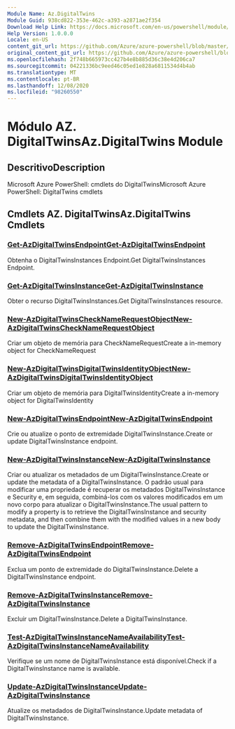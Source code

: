 ```yaml
---
Module Name: Az.DigitalTwins
Module Guid: 938cd822-353e-462c-a393-a2871ae2f354
Download Help Link: https://docs.microsoft.com/en-us/powershell/module/az.digitaltwins
Help Version: 1.0.0.0
Locale: en-US
content_git_url: https://github.com/Azure/azure-powershell/blob/master/src/DigitalTwins/help/Az.DigitalTwins.md
original_content_git_url: https://github.com/Azure/azure-powershell/blob/master/src/DigitalTwins/help/Az.DigitalTwins.md
ms.openlocfilehash: 2f748b665973cc427b4e8b885d36c38e4d206ca7
ms.sourcegitcommit: 04221336bc9eed46c05ed1e828a6811534d4b4ab
ms.translationtype: MT
ms.contentlocale: pt-BR
ms.lasthandoff: 12/08/2020
ms.locfileid: "98260550"
---
```

# <span data-ttu-id="8cbea-101">Módulo AZ. DigitalTwins</span><span class="sxs-lookup"><span data-stu-id="8cbea-101">Az.DigitalTwins Module</span></span>
## <span data-ttu-id="8cbea-102">Descritivo</span><span class="sxs-lookup"><span data-stu-id="8cbea-102">Description</span></span>
<span data-ttu-id="8cbea-103">Microsoft Azure PowerShell: cmdlets do DigitalTwins</span><span class="sxs-lookup"><span data-stu-id="8cbea-103">Microsoft Azure PowerShell: DigitalTwins cmdlets</span></span>

## <span data-ttu-id="8cbea-104">Cmdlets AZ. DigitalTwins</span><span class="sxs-lookup"><span data-stu-id="8cbea-104">Az.DigitalTwins Cmdlets</span></span>
### [<span data-ttu-id="8cbea-105">Get-AzDigitalTwinsEndpoint</span><span class="sxs-lookup"><span data-stu-id="8cbea-105">Get-AzDigitalTwinsEndpoint</span></span>](Get-AzDigitalTwinsEndpoint.md)
<span data-ttu-id="8cbea-106">Obtenha o DigitalTwinsInstances Endpoint.</span><span class="sxs-lookup"><span data-stu-id="8cbea-106">Get DigitalTwinsInstances Endpoint.</span></span>

### [<span data-ttu-id="8cbea-107">Get-AzDigitalTwinsInstance</span><span class="sxs-lookup"><span data-stu-id="8cbea-107">Get-AzDigitalTwinsInstance</span></span>](Get-AzDigitalTwinsInstance.md)
<span data-ttu-id="8cbea-108">Obter o recurso DigitalTwinsInstances.</span><span class="sxs-lookup"><span data-stu-id="8cbea-108">Get DigitalTwinsInstances resource.</span></span>

### [<span data-ttu-id="8cbea-109">New-AzDigitalTwinsCheckNameRequestObject</span><span class="sxs-lookup"><span data-stu-id="8cbea-109">New-AzDigitalTwinsCheckNameRequestObject</span></span>](New-AzDigitalTwinsCheckNameRequestObject.md)
<span data-ttu-id="8cbea-110">Criar um objeto de memória para CheckNameRequest</span><span class="sxs-lookup"><span data-stu-id="8cbea-110">Create a in-memory object for CheckNameRequest</span></span>

### [<span data-ttu-id="8cbea-111">New-AzDigitalTwinsDigitalTwinsIdentityObject</span><span class="sxs-lookup"><span data-stu-id="8cbea-111">New-AzDigitalTwinsDigitalTwinsIdentityObject</span></span>](New-AzDigitalTwinsDigitalTwinsIdentityObject.md)
<span data-ttu-id="8cbea-112">Criar um objeto de memória para DigitalTwinsIdentity</span><span class="sxs-lookup"><span data-stu-id="8cbea-112">Create a in-memory object for DigitalTwinsIdentity</span></span>

### [<span data-ttu-id="8cbea-113">New-AzDigitalTwinsEndpoint</span><span class="sxs-lookup"><span data-stu-id="8cbea-113">New-AzDigitalTwinsEndpoint</span></span>](New-AzDigitalTwinsEndpoint.md)
<span data-ttu-id="8cbea-114">Crie ou atualize o ponto de extremidade DigitalTwinsInstance.</span><span class="sxs-lookup"><span data-stu-id="8cbea-114">Create or update DigitalTwinsInstance endpoint.</span></span>

### [<span data-ttu-id="8cbea-115">New-AzDigitalTwinsInstance</span><span class="sxs-lookup"><span data-stu-id="8cbea-115">New-AzDigitalTwinsInstance</span></span>](New-AzDigitalTwinsInstance.md)
<span data-ttu-id="8cbea-116">Criar ou atualizar os metadados de um DigitalTwinsInstance.</span><span class="sxs-lookup"><span data-stu-id="8cbea-116">Create or update the metadata of a DigitalTwinsInstance.</span></span>
<span data-ttu-id="8cbea-117">O padrão usual para modificar uma propriedade é recuperar os metadados DigitalTwinsInstance e Security e, em seguida, combiná-los com os valores modificados em um novo corpo para atualizar o DigitalTwinsInstance.</span><span class="sxs-lookup"><span data-stu-id="8cbea-117">The usual pattern to modify a property is to retrieve the DigitalTwinsInstance and security metadata, and then combine them with the modified values in a new body to update the DigitalTwinsInstance.</span></span>

### [<span data-ttu-id="8cbea-118">Remove-AzDigitalTwinsEndpoint</span><span class="sxs-lookup"><span data-stu-id="8cbea-118">Remove-AzDigitalTwinsEndpoint</span></span>](Remove-AzDigitalTwinsEndpoint.md)
<span data-ttu-id="8cbea-119">Exclua um ponto de extremidade do DigitalTwinsInstance.</span><span class="sxs-lookup"><span data-stu-id="8cbea-119">Delete a DigitalTwinsInstance endpoint.</span></span>

### [<span data-ttu-id="8cbea-120">Remove-AzDigitalTwinsInstance</span><span class="sxs-lookup"><span data-stu-id="8cbea-120">Remove-AzDigitalTwinsInstance</span></span>](Remove-AzDigitalTwinsInstance.md)
<span data-ttu-id="8cbea-121">Excluir um DigitalTwinsInstance.</span><span class="sxs-lookup"><span data-stu-id="8cbea-121">Delete a DigitalTwinsInstance.</span></span>

### [<span data-ttu-id="8cbea-122">Test-AzDigitalTwinsInstanceNameAvailability</span><span class="sxs-lookup"><span data-stu-id="8cbea-122">Test-AzDigitalTwinsInstanceNameAvailability</span></span>](Test-AzDigitalTwinsInstanceNameAvailability.md)
<span data-ttu-id="8cbea-123">Verifique se um nome de DigitalTwinsInstance está disponível.</span><span class="sxs-lookup"><span data-stu-id="8cbea-123">Check if a DigitalTwinsInstance name is available.</span></span>

### [<span data-ttu-id="8cbea-124">Update-AzDigitalTwinsInstance</span><span class="sxs-lookup"><span data-stu-id="8cbea-124">Update-AzDigitalTwinsInstance</span></span>](Update-AzDigitalTwinsInstance.md)
<span data-ttu-id="8cbea-125">Atualize os metadados de DigitalTwinsInstance.</span><span class="sxs-lookup"><span data-stu-id="8cbea-125">Update metadata of DigitalTwinsInstance.</span></span>

